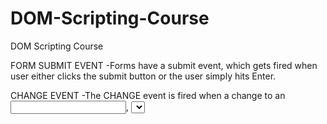 # DOM-Scripting-Course
DOM Scripting Course

FORM SUBMIT EVENT
-Forms have a submit event, which gets fired when user either clicks the submit button or the user simply hits Enter.

CHANGE EVENT
-The CHANGE event is fired when a change to an <input>, <select> or <textarea> value is made by the user.

SUBMIT EVENT
-This is triggered when user either clicks on submit OR presses Enter.